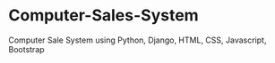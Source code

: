 # Computer-Sales-System
Computer Sale System using Python, Django, HTML, CSS, Javascript, Bootstrap
